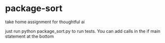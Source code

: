 # package-sort
take home assignment for thoughtful ai

just run python package_sort.py to run tests.
You can add calls in the if main statement at the bottom

